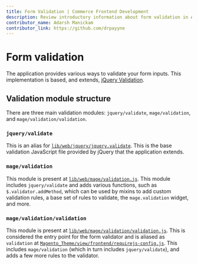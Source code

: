 ```yaml
---
title: Form Validation | Commerce Frontend Development
description: Review introductory information about form validation in Adobe Commerce and Magento Open Source themes.
contributor_name: Adarsh Manickam
contributor_link: https://github.com/drpayyne
---
```


# Form validation

The application provides various ways to validate your form inputs. This implementation is based, and extends, [jQuery Validation](https://jqueryvalidation.org/documentation).

## Validation module structure

There are three main validation modules: `jquery/validate`, `mage/validation`, and `mage/validation/validation`.

### `jquery/validate`

This is an alias for [`lib/web/jquery/jquery.validate`](https://github.com/magento/magento2/blob/2.4/lib/web/jquery/jquery.validate.js). This is the base validation JavaScript file provided by jQuery that the application extends.

### `mage/validation`

This module is present at [`lib/web/mage/validation.js`](https://github.com/magento/magento2/blob/2.4/lib/web/mage/validation.js). This module includes `jquery/validate` and adds various functions, such as `$.validator.addMethod`, which can be used by mixins to add custom validation rules, a base set of rules to validate, the `mage.validation` widget, and more.

### `mage/validation/validation`

This module is present at [`lib/web/mage/validation/validation.js`](https://github.com/magento/magento2/blob/2.4/lib/web/mage/validation/validation.js). This is considered the entry point for the form validator and is aliased as `validation` at [`Magento_Theme/view/frontend/requirejs-config.js`](https://github.com/magento/magento2/blob/2.4/app/code/Magento/Theme/view/frontend/requirejs-config.js#L29). This includes `mage/validation` (which in turn includes `jquery/validate`), and adds a few more rules to the validator.
